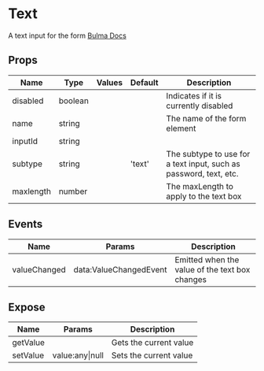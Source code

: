 # Text

A text input for the form
[Bulma Docs](https://bulma.io/documentation/form/input/)
## Props

| Name    | Type | Values | Default | Description |
| -------- | ------- | -------- | ------- | ------- |
| disabled | boolean ||  | Indicates if it is currently disabled|
| name | string ||  | The name of the form element|
| inputId | string ||  | |
| subtype | string || 'text' | The subtype to use for a text input, such as password, text, etc.|
| maxlength | number ||  | The maxLength to apply to the text box|
## Events

| Name    | Params | Description |
| ------- | ------- | ------- |
| valueChanged|data:ValueChangedEvent|Emitted when the value of the text box changes|
## Expose

| Name    | Params | Description |
| ------- | ------- | ------- |
| getValue||Gets the current value|
| setValue|value:any\|null|Sets the current value|

